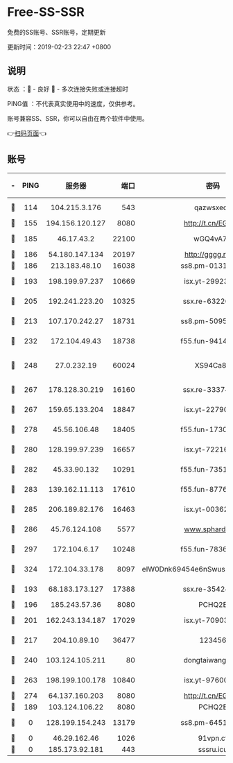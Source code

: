 # Free-SS-SSR

免费的SS账号、SSR账号，定期更新

更新时间：2019-02-23 22:47 +0800

## 说明

状态     ：🙂 - 良好 🙁 - 多次连接失败或连接超时

PING值   ：不代表真实使用中的速度，仅供参考。

账号兼容SS、SSR，你可以自由在两个软件中使用。

👉[扫码页面](https://liesauer.github.io/free-ss-ssr.github.io/)👈

## 账号

|-|PING|服务器|端口|密码|加密方式|区域|
|:----:|:----:|:-----:|-----:|:----:|:----:|:----:|
|🙂|114|104.215.3.176|543|qazwsxedc|aes-256-gcm|JP|
|🙂|155|194.156.120.127|8080|http://t.cn/EGJIyrl|rc4-md5|RU|
|🙂|185|46.17.43.2|22100|wGQ4vA7D|aes-256-gcm|RU|
|🙂|186|54.180.147.134|20197|http://gggg.rocks|chacha20|KR|
|🙂|186|213.183.48.10|16038|ss8.pm-01318678|rc4-md5|RU|
|🙂|193|198.199.97.237|10669|isx.yt-29923675|aes-256-cfb|US|
|🙂|205|192.241.223.20|10325|ssx.re-63226148|aes-256-cfb|US|
|🙂|213|107.170.242.27|18731|ss8.pm-50950263|aes-256-cfb|US|
|🙂|232|172.104.49.43|18738|f55.fun-94147766|aes-256-cfb|SG|
|🙂|248|27.0.232.19|60024|XS94Ca8K|xchacha20-ietf-poly1305|HK|
|🙂|267|178.128.30.219|16160|ssx.re-33374521|aes-256-cfb|SG|
|🙂|267|159.65.133.204|18847|isx.yt-22790068|aes-256-cfb|SG|
|🙂|278|45.56.106.48|18405|f55.fun-17301402|aes-256-cfb|US|
|🙂|280|128.199.97.239|16657|isx.yt-72216653|aes-256-cfb|SG|
|🙂|282|45.33.90.132|10291|f55.fun-73512768|aes-256-cfb|US|
|🙂|283|139.162.11.113|17610|f55.fun-87762700|aes-256-cfb|SG|
|🙂|285|206.189.82.176|16463|isx.yt-00362323|aes-256-cfb|SG|
|🙂|286|45.76.124.108|5577|www.sphard.com|aes-256-cfb|AU|
|🙂|297|172.104.6.17|10248|f55.fun-78360191|aes-256-cfb|US|
|🙂|324|172.104.33.178|8097|eIW0Dnk69454e6nSwuspv9DmS201tQ0D|aes-256-cfb|SG|
|🙂|193|68.183.173.127|17388|ssx.re-35424497|aes-256-cfb|US|
|🙂|196|185.243.57.36|8080|PCHQ2E|rc4-md5|US|
|🙂|201|162.243.134.187|17029|isx.yt-70903569|aes-256-cfb|US|
|🙂|217|204.10.89.10|36477|123456|aes-256-cfb|US|
|🙂|240|103.124.105.211|80|dongtaiwang.com|aes-256-cfb|US|
|🙂|263|198.199.100.178|10840|isx.yt-97600185|aes-256-cfb|US|
|🙂|274|64.137.160.203|8080|http://t.cn/EGJIyrl|rc4-md5|CA|
|🙁|189|103.124.106.22|8080|PCHQ2E|rc4-md5|US|
|🙁|0|128.199.154.243|13179|ss8.pm-64511599|aes-256-cfb|SG|
|🙁|0|46.29.162.46|1026|91vpn.cf|rc4-md5|RU|
|🙁|0|185.173.92.181|443|sssru.icu|rc4-md5|RU|
